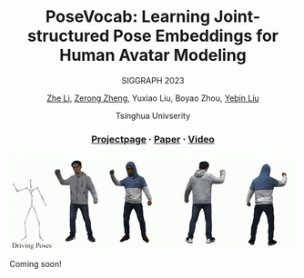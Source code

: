 
<div align="center">

# <b>PoseVocab</b>: Learning Joint-structured Pose Embeddings for Human Avatar Modeling

SIGGRAPH 2023

[Zhe Li](https://lizhe00.github.io/), [Zerong Zheng](https://zhengzerong.github.io/), Yuxiao Liu, Boyao Zhou, [Yebin Liu](https://www.liuyebin.com)

Tsinghua Univserity

### [Projectpage](https://lizhe00.github.io/projects/posevocab/) · [Paper]() · [Video](https://youtu.be/L-kg74A6yNc)

</div>

<p align="center">
    <img src="./assets/teaser.gif">
</p>

Coming soon!
